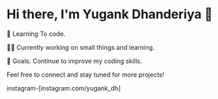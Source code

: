 # Hi there, I'm Yugank Dhanderiya 👋

🌱 Learning To code.

👨‍💻 Currently working on small things and learning.

🎯 Goals: Continue to improve my coding skills.

Feel free to connect and stay tuned for more projects!

instagram-[instagram.com/yugank_dh]

